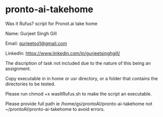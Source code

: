 # pronto-ai-takehome
Was it Rufus? script for Pronot.ai take home

Name: Gurjeet Singh Gill

Email: gurjeetsg1@gmail.com

LinkedIn: https://www.linkedin.com/in/gurjeetsinghgill/


The discription of task not included due to the nature of this being an assignment.

Copy executable in in home or usr directory, or a folder that contains the directories to be tested.

Please run chmod +x wasItRufus.sh to make the script an executable.

Please provide full path ie /home/gs/prontoAI/pronto-ai-takehome not ~/prontoAI/pronto-ai-takehome to avoid errors.

